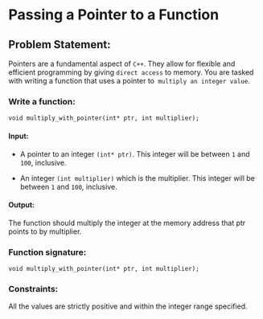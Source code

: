# Passing a Pointer to a Function
## Problem Statement:

Pointers are a fundamental aspect of `C++`. They allow for flexible and efficient programming by giving `direct access` to memory. You are tasked with writing a function that uses a pointer to` multiply an integer value`.

### Write a function:
```
void multiply_with_pointer(int* ptr, int multiplier);
```

#### Input:

* A pointer to an integer `(int* ptr)`. This integer will be between `1` and `100`, inclusive.

* An integer `(int multiplier)` which is the multiplier. This integer will be between `1` and `100`, inclusive.

#### Output:

The function should multiply the integer at the memory address that ptr points to by multiplier.



### Function signature:
```
void multiply_with_pointer(int* ptr, int multiplier);
```

### Constraints:

All the values are strictly positive and within the integer range specified.